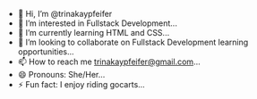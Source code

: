 - 👋 Hi, I’m @trinakaypfeifer
- 👀 I’m interested in Fullstack Development...
- 🌱 I’m currently learning HTML and CSS...
- 💞️ I’m looking to collaborate on Fullstack Development learning opportunities...
- 📫 How to reach me trinakaypfeifer@gmail.com...
- 😄 Pronouns: She/Her...
- ⚡ Fun fact: I enjoy riding gocarts...

<!---
trinakaypfeifer/trinakaypfeifer is a ✨ special ✨ repository because its `README.md` (this file) appears on your GitHub profile.
You can click the Preview link to take a look at your changes.
--->
